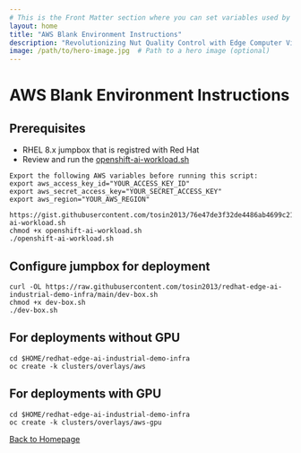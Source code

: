 ```yaml
---
# This is the Front Matter section where you can set variables used by Jekyll
layout: home
title: "AWS Blank Environment Instructions"
description: "Revolutionizing Nut Quality Control with Edge Computer Vision using YOLO V5 and Microshift"
image: /path/to/hero-image.jpg  # Path to a hero image (optional)
---
```


# AWS Blank Environment Instructions  

## Prerequisites
* RHEL 8.x jumpbox that is registred with Red Hat
* Review and run the [openshift-ai-workload.sh](https://gist.github.com/tosin2013/76e47de3f32de4486ab4699c21b2188e)
```
Export the following AWS variables before running this script:
export aws_access_key_id="YOUR_ACCESS_KEY_ID"
export aws_secret_access_key="YOUR_SECRET_ACCESS_KEY"
export aws_region="YOUR_AWS_REGION"

https://gist.githubusercontent.com/tosin2013/76e47de3f32de4486ab4699c21b2188e/raw/1c16543b4edae4804f73966ca4e40822e0bbfa95/openshift-ai-workload.sh
chmod +x openshift-ai-workload.sh
./openshift-ai-workload.sh
```

## Configure jumpbox for deployment
```
curl -OL https://raw.githubusercontent.com/tosin2013/redhat-edge-ai-industrial-demo-infra/main/dev-box.sh
chmod +x dev-box.sh
./dev-box.sh
```


## For deployments without GPU
```
cd $HOME/redhat-edge-ai-industrial-demo-infra
oc create -k clusters/overlays/aws
```

## For deployments with GPU
```
cd $HOME/redhat-edge-ai-industrial-demo-infra
oc create -k clusters/overlays/aws-gpu
```


[Back to Homepage](/)